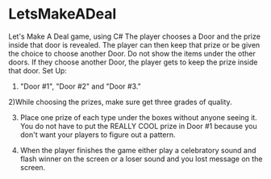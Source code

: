 # LetsMakeADeal
Let's Make A Deal game, using C#
The player chooses a Door and the prize inside that door is revealed. The player can then keep that prize or be given the choice to choose another Door. Do not show the items under the other doors. If they choose another Door, the player gets to keep the prize inside that door.
Set Up:
1) "Door #1",  "Door #2" and  "Door #3."

2)While choosing the prizes, make sure get three grades of quality.

3) Place one prize of each type under the boxes without anyone seeing it. You do not have to put the REALLY COOL prize in Door #1 because you don't want your players to figure out a pattern.

4) When the player finishes the game either play a celebratory sound and flash winner on the screen or a loser sound and you lost message on the screen.
